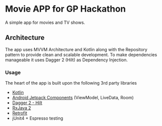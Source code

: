 # Movie APP for GP Hackathon

A simple app for movies and TV shows.


## Architecture

The app uses MVVM Architecture and Kotlin along with the Repository pattern to provide clean and scalable development. To make dependencies manageable it uses Dagger 2 (Hilt) as Dependency Injection.


### Usage
 
 The heart of the app is built upon the following 3rd party libraries 
  - [Kotlin](https://kotlinlang.org)
  - [Android Jetpack Components](https://developer.android.com/jetpack) (ViewModel, LiveData, Room)
  - [Dagger 2 - Hilt](https://github.com/google/dagger)
  - [RxJava 2](https://github.com/ReactiveX/RxJava)
  - [Retrofit](https://square.github.io/retrofit/)
  - jUnit4 + Espresso testing